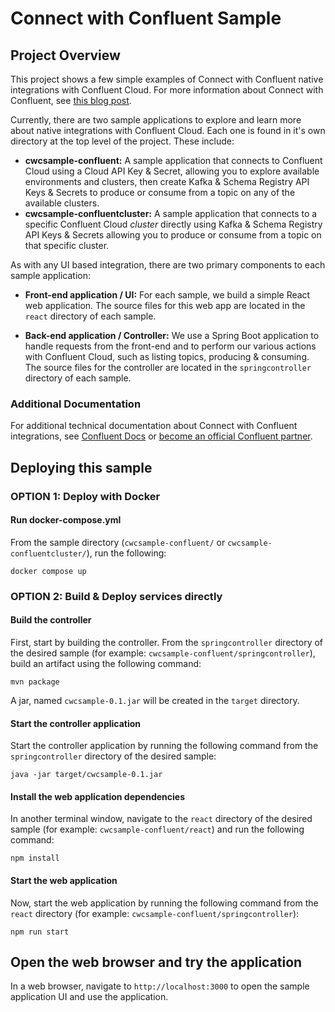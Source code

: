 # Connect with Confluent Sample

## Project Overview

This project shows a few simple examples of Connect with Confluent native integrations with Confluent Cloud. For more information about Connect with Confluent, see [this blog post](https://www.confluent.io/blog/connect-with-confluent-partner-program/).

Currently, there are two sample applications to explore and learn more about native integrations with Confluent Cloud. Each one is found in it's own directory at the top level of the project. These include:

- **cwcsample-confluent:**  A sample application that connects to Confluent Cloud using a Cloud API Key & Secret, allowing you to explore available environments and clusters, then create Kafka & Schema Registry API Keys & Secrets to produce or consume from a topic on any of the available clusters. 
- **cwcsample-confluentcluster:** A sample application that connects to a specific Confluent Cloud _cluster_ directly using Kafka & Schema Registry API Keys & Secrets allowing you to produce or consume from a topic on that specific cluster. 

As with any UI based integration, there are two primary components to each sample application: 

- **Front-end application / UI:** For each sample, we build a simple React web application. The source files for this web app are located in the `react` directory of each sample. 

- **Back-end application / Controller:** We use a Spring Boot application to handle requests from the front-end and to perform our various actions with Confluent Cloud, such as listing topics, producing & consuming. The source files for the controller are located in the `springcontroller` directory of each sample. 

### Additional Documentation

For additional technical documentation about Connect with Confluent integrations, see [Confluent Docs](https://docs.confluent.io/cloud/current/client-apps/connect-w-confluent.html|) or [become an official Confluent partner](https://partners.confluent.io). 

## Deploying this sample

### OPTION 1: Deploy with Docker

#### Run docker-compose.yml

From the sample directory (`cwcsample-confluent/` or `cwcsample-confluentcluster/`), run the following:

`docker compose up`

### OPTION 2: Build & Deploy services directly

#### Build the controller

First, start by building the controller. From the `springcontroller` directory of the desired sample (for example: `cwcsample-confluent/springcontroller`), build an artifact using the following command:

`mvn package`

A jar, named `cwcsample-0.1.jar` will be created in the `target` directory. 

#### Start the controller application

Start the controller application by running the following command from the `springcontroller` directory of the desired sample:

`java -jar target/cwcsample-0.1.jar`

#### Install the web application dependencies

In another terminal window, navigate to the `react` directory of the desired sample (for example: `cwcsample-confluent/react`) and run the following command: 

`npm install`

#### Start the web application

Now, start the web application by running the following command from the `react` directory (for example: `cwcsample-confluent/springcontroller`): 

`npm run start`

## Open the web browser and try the application

In a web browser, navigate to `http://localhost:3000` to open the sample application UI and use the application. 
